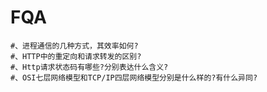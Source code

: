 # FQA 

    #、进程通信的几种方式，其效率如何?
    #、HTTP中的重定向和请求转发的区别?
    #、Http请求状态码有哪些?分别表达什么含义?
    #、OSI七层网络模型和TCP/IP四层网络模型分别是什么样的?有什么异同?


